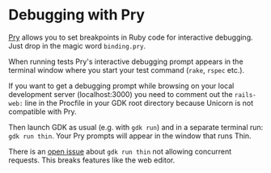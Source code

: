 # Debugging with Pry

[Pry](https://pryrepl.org/) allows you to set breakpoints in Ruby code
for interactive debugging. Just drop in the magic word `binding.pry`.

When running tests Pry's interactive debugging prompt appears in the
terminal window where you start your test command (`rake`, `rspec`
etc.).

If you want to get a debugging prompt while browsing on your local
development server (localhost:3000) you need to comment out the
`rails-web:` line in the Procfile in your GDK root directory because
Unicorn is not compatible with Pry.

Then launch GDK as usual (e.g. with `gdk run`) and in a separate
terminal run: `gdk run thin`. Your Pry prompts will appear in the window
that runs Thin.

There is an [open
issue](https://gitlab.com/gitlab-org/gitlab-development-kit/issues/183)
about `gdk run thin` not allowing concurrent requests. This breaks
features like the web editor.
